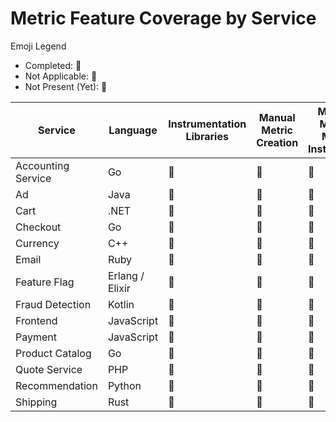 # Metric Feature Coverage by Service

Emoji Legend

- Completed: :100:
- Not Applicable: :no_bell:
- Not Present (Yet): :construction:

| Service            | Language        | Instrumentation Libraries | Manual Metric Creation | Multiple Manual Metric Instruments | Metric Attributes | Resource Attributes | Exemplars      | Views          |
|--------------------|-----------------|---------------------------|------------------------|------------------------------------|-------------------|---------------------|----------------|----------------|
| Accounting Service | Go              | :construction:            | :construction:         | :construction:                     | :construction:    | :construction:      | :construction: | :construction: |
| Ad                 | Java            | :100:                     | :100:                  | :construction:                     | :100:             | :100:               | :construction: | :construction: |
| Cart               | .NET            | :100:                     | :construction:         | :construction:                     | :construction:    | :construction:      | :construction: | :construction: |
| Checkout           | Go              | :100:                     | :construction:         | :construction:                     | :construction:    | :construction:      | :construction: | :construction: |
| Currency           | C++             | :no_bell:                 | :construction:         | :construction:                     | :construction:    | :construction:      | :construction: | :construction: |
| Email              | Ruby            | :construction:            | :construction:         | :construction:                     | :construction:    | :construction:      | :construction: | :construction: |
| Feature Flag       | Erlang / Elixir | :construction:            | :construction:         | :construction:                     | :construction:    | :construction:      | :construction: | :construction: |
| Fraud Detection    | Kotlin          | :100:                     | :construction:         | :construction:                     | :construction:    | :100:               | :construction: | :construction: |
| Frontend           | JavaScript      | :construction:            | :construction:         | :construction:                     | :construction:    | :construction:      | :construction: | :construction: |
| Payment            | JavaScript      | :construction:            | :100:                  | :construction:                     | :construction:    | :100:               | :construction: | :construction: |
| Product Catalog    | Go              | :construction:            | :construction:         | :construction:                     | :construction:    | :construction:      | :construction: | :construction: |
| Quote Service      | PHP             | :construction:            | :construction:         | :construction:                     | :construction:    | :construction:      | :construction: | :construction: |
| Recommendation     | Python          | :100:                     | :100:                  | :construction:                     | :construction:    | :construction:      | :construction: | :construction: |
| Shipping           | Rust            | :construction:            | :construction:         | :construction:                     | :construction:    | :construction:      | :construction: | :construction: |
